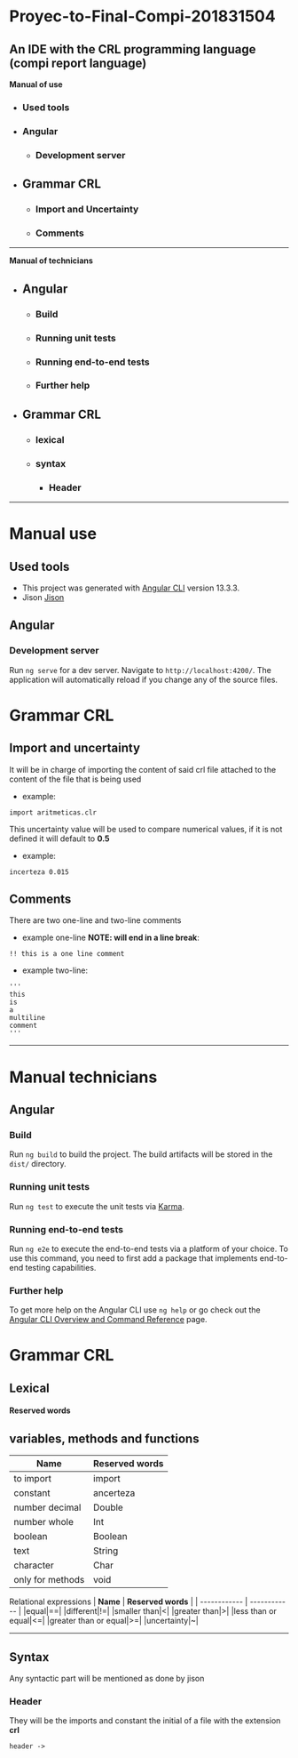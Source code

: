 # Proyec-to-Final-Compi-201831504 
An IDE with the CRL programming language (compi report language)
----

**Manual of use**
* ### Used tools 
* ### Angular
    * ### Development server
* ## Grammar CRL
    * ### Import and Uncertainty
    * ### Comments
---
**Manual of technicians**
* ## Angular
    * ### Build
    * ### Running unit tests
    * ### Running end-to-end tests
    * ### Further help
* ## Grammar CRL
    * ### lexical
    * ### syntax
        * ### Header

---
# Manual use
## Used tools
* This project was generated with [Angular CLI](https://github.com/angular/angular-cli) version 13.3.3.
* Jison [Jison](https://gerhobbelt.github.io/jison/)
## **Angular**
### **Development server**
Run `ng serve` for a dev server. Navigate to `http://localhost:4200/`. The application will automatically reload if you change any of the source files.
# Grammar CRL
## Import and uncertainty
It will be in charge of importing the content of said crl file attached to the content of the file that is being used
- example:
```
import aritmeticas.clr
```
This uncertainty value will be used to compare numerical values, if it is not defined it will default to **0.5**
- example:
```
incerteza 0.015
```
## Comments
There are two one-line and two-line comments
- example one-line **NOTE: will end in a line break**:
```
!! this is a one line comment
```
- example two-line:
```
'''
this 
is 
a 
multiline 
comment
'''
```
-----------------------------------------------
# Manual technicians
## **Angular**
### **Build**
Run `ng build` to build the project. The build artifacts will be stored in the `dist/` directory.
### **Running unit tests**
Run `ng test` to execute the unit tests via [Karma](https://karma-runner.github.io).
### **Running end-to-end tests**
Run `ng e2e` to execute the end-to-end tests via a platform of your choice. To use this command, you need to first add a package that implements end-to-end testing capabilities.
### **Further help**
To get more help on the Angular CLI use `ng help` or go check out the [Angular CLI Overview and Command Reference](https://angular.io/cli) page.
# Grammar CRL
## Lexical
#### Reserved words
variables, methods and functions
----
| **Name**  |  **Reserved words** |
| ------------ | ------------ |
|to import|import|
|constant|ancerteza|
|number decimal|Double|
|number whole|Int|
|boolean|Boolean|
|text|String|
|character|Char|
|only for methods|void|

Relational expressions
| **Name**  |  **Reserved words** |
| ------------ | ------------ |
|equal|==|
|different|!=|
|smaller than|<|
|greater than|>|
|less than or equal|<=|
|greater than or equal|>=|
|uncertainty|~|

----
## Syntax
Any syntactic part will be mentioned as done by jison

### Header

They will be the imports and constant the initial of a file with the extension **crl**
~~~
header -> 
~~~
